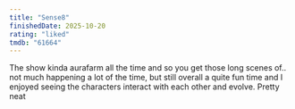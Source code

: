 ```yaml
---
title: "Sense8"
finishedDate: 2025-10-20
rating: "liked"
tmdb: "61664"
---
```


The show kinda aurafarm all the time and so you get those long scenes of.. not much happening a lot of the time, but still overall a quite fun time and I enjoyed seeing the characters interact with each other and evolve. Pretty neat
